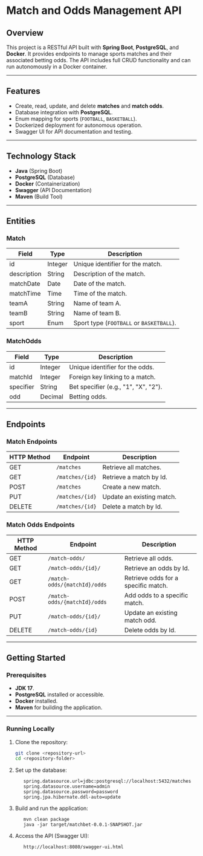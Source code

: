 # Match and Odds Management API

## **Overview**
This project is a RESTful API built with **Spring Boot**, **PostgreSQL**, and **Docker**. It provides endpoints to manage sports matches and their associated betting odds. The API includes full CRUD functionality and can run autonomously in a Docker container.

---

## **Features**
- Create, read, update, and delete **matches** and **match odds**.
- Database integration with **PostgreSQL**.
- Enum mapping for sports (`FOOTBALL`, `BASKETBALL`).
- Dockerized deployment for autonomous operation.
- Swagger UI for API documentation and testing.

---

## **Technology Stack**
- **Java** (Spring Boot)
- **PostgreSQL** (Database)
- **Docker** (Containerization)
- **Swagger** (API Documentation)
- **Maven** (Build Tool)

---

## **Entities**
### **Match**
| Field       | Type     | Description                          |
|-------------|----------|--------------------------------------|
| id          | Integer  | Unique identifier for the match.     |
| description | String   | Description of the match.            |
| matchDate   | Date     | Date of the match.                   |
| matchTime   | Time     | Time of the match.                   |
| teamA       | String   | Name of team A.                      |
| teamB       | String   | Name of team B.                      |
| sport       | Enum     | Sport type (`FOOTBALL` or `BASKETBALL`). |

### **MatchOdds**
| Field         | Type     | Description                          |
|---------------|----------|--------------------------------------|
| id            | Integer  | Unique identifier for the odds.      |
| matchId       | Integer  | Foreign key linking to a match.      |
| specifier     | String   | Bet specifier (e.g., "1", "X", "2"). |
| odd           | Decimal  | Betting odds.                        |

---

## **Endpoints**
### Match Endpoints
| HTTP Method | Endpoint         | Description               |
|-------------|------------------|---------------------------|
| GET         | `/matches`       | Retrieve all matches.     |
| GET         | `/matches/{id}`  | Retrieve a match by Id.   |
| POST        | `/matches`       | Create a new match.       |
| PUT         | `/matches/{id}`  | Update an existing match. |
| DELETE      | `/matches/{id}`  | Delete a match by Id.     |

### Match Odds Endpoints
| HTTP Method | Endpoint                     | Description                         |
|-------------|------------------------------|-------------------------------------|
| GET         | `/match-odds/`               | Retrieve all odds.                  |
| GET         | `/match-odds/{id}/`          | Retrieve an odds by Id.             |
| GET         | `/match-odds/{matchId}/odds` | Retrieve odds for a specific match. |
| POST        | `/match-odds/{matchId}/odds` | Add odds to a specific match.       |
| PUT         | `/match-odds/{id}/ `         | Update an existing match odd.       |
| DELETE      | `/match-odds/{id}`           | Delete odds by Id.                  |

---

## **Getting Started**
### **Prerequisites**
- **JDK 17**.
- **PostgreSQL** installed or accessible.
- **Docker** installed.
- **Maven** for building the application.

---

### **Running Locally**
1. Clone the repository:
   ```bash
   git clone <repository-url>
   cd <repository-folder>
2. Set up the database:
   ```Create PostgreSQL Database named matches. Then update connection details in application.properties:
      spring.datasource.url=jdbc:postgresql://localhost:5432/matches
      spring.datasource.username=admin
      spring.datasource.password=password
      spring.jpa.hibernate.ddl-auto=update
3. Build and run the application:
   ```
      mvn clean package
      java -jar target/matchbet-0.0.1-SNAPSHOT.jar
4. Access the API (Swagger UI):
   ```
      http://localhost:8080/swagger-ui.html
